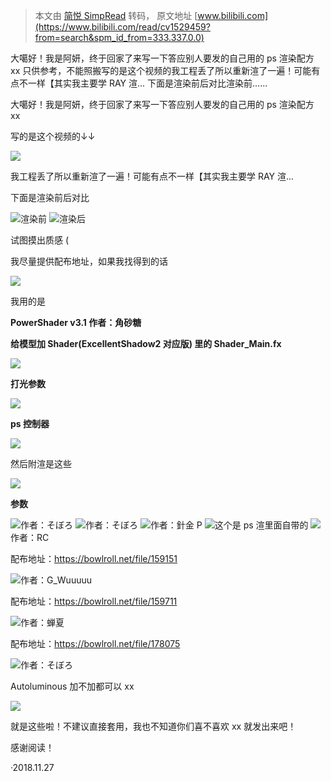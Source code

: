 > 本文由 [简悦 SimpRead](http://ksria.com/simpread/) 转码， 原文地址 [www.bilibili.com](https://www.bilibili.com/read/cv1529459?from=search&spm_id_from=333.337.0.0)



 大噶好！我是阿妍，终于回家了来写一下答应别人要发的自己用的 ps 渲染配方 xx 只供参考，不能照搬写的是这个视频的我工程丢了所以重新渲了一遍！可能有点不一样【其实我主要学 RAY 渲... 下面是渲染前后对比渲染前......

大噶好！我是阿妍，终于回家了来写一下答应别人要发的自己用的 ps 渲染配方 xx  

写的是这个视频的↓↓

![](http://i0.hdslb.com/bfs/article/4ec9b660fa355aa0c81a5a759f4bd1fbac11c17c.png)

我工程丢了所以重新渲了一遍！可能有点不一样【其实我主要学 RAY 渲...

下面是渲染前后对比

![](http://i0.hdslb.com/bfs/article/5b8b320f3579e730430bb54919be035482f7e8cc.jpg@942w_531h_progressive.webp)渲染前 ![](http://i0.hdslb.com/bfs/article/d207ddf62af28aca73ee2898151acc69caaecb69.jpg@942w_531h_progressive.webp)渲染后

试图摸出质感 (

我尽量提供配布地址，如果我找得到的话

![](http://i0.hdslb.com/bfs/article/db75225feabec8d8b64ee7d3c7165cd639554cbc.png)

我用的是

**PowerShader v3.1 作者：角砂糖**

**给模型加 Shader(ExcellentShadow2 对应版) 里的 Shader_Main.fx**

![](http://i0.hdslb.com/bfs/article/db75225feabec8d8b64ee7d3c7165cd639554cbc.png)

**打光参数**  

![](http://i0.hdslb.com/bfs/article/ed89153b7c6f531328dfcd6a15ebfb3f88c5798b.png@275w_251h_progressive.webp)

**ps 控制器**

![](http://i0.hdslb.com/bfs/article/125654506ebc3dd5f7c4673395c1bc76fa9de808.png@410w_249h_progressive.webp)

然后附渲是这些

![](http://i0.hdslb.com/bfs/article/4655750940a906cdae1e40d67409b9301944229e.png@458w_389h_progressive.webp)

**参数**

![](http://i0.hdslb.com/bfs/article/3eccb51c93d1f35ad30d385a46e3520b8dfcb093.png@288w_237h_progressive.webp)作者：そぼろ ![](http://i0.hdslb.com/bfs/article/e9b9fe58cad5727bebab147bc1c0deee30ac5d0f.png@299w_242h_progressive.webp)作者：そぼろ ![](http://i0.hdslb.com/bfs/article/28d5d8276f4fd8f659c702bba30e64534107c730.png@296w_242h_progressive.webp)作者：針金 P ![](http://i0.hdslb.com/bfs/article/2c06e3637163087c8eecd25375f49b945757a270.png@294w_243h_progressive.webp)这个是 ps 渲里面自带的 ![](http://i0.hdslb.com/bfs/article/adfdfe9ca32077780e26310c5a4d22f40df4bbfe.png@299w_242h_progressive.webp)作者：RC

配布地址：https://bowlroll.net/file/159151

![](http://i0.hdslb.com/bfs/article/bfd0e230a1676bfeb294cb3df75ea5e257ac59f9.png@290w_237h_progressive.webp)作者：G_Wuuuuu

配布地址：https://bowlroll.net/file/159711

![](http://i0.hdslb.com/bfs/article/fcb932353217618d9b434eed1a2bb0d594d6e59e.png@294w_242h_progressive.webp)作者：蝉夏

配布地址：https://bowlroll.net/file/178075

![](http://i0.hdslb.com/bfs/article/fec7a673442447004090063704394fc791912730.png@296w_237h_progressive.webp)作者：そぼろ

Autoluminous 加不加都可以 xx

![](http://i0.hdslb.com/bfs/article/02db465212d3c374a43c60fa2625cc1caeaab796.png)

就是这些啦！不建议直接套用，我也不知道你们喜不喜欢 xx 就发出来吧！

感谢阅读！

·2018.11.27
